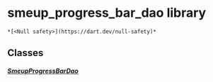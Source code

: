 


# smeup_progress_bar_dao library






    *[<Null safety>](https://dart.dev/null-safety)*





## Classes

##### [SmeupProgressBarDao](../smeup_daos_smeup_progress_bar_dao/SmeupProgressBarDao-class.md)



 
















